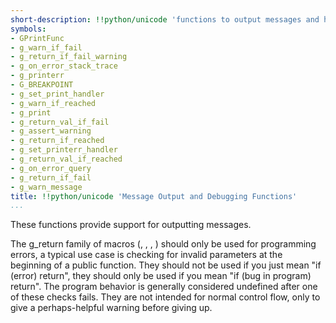 ```yaml
---
short-description: !!python/unicode 'functions to output messages and help debug applications'
symbols:
- GPrintFunc
- g_warn_if_fail
- g_return_if_fail_warning
- g_on_error_stack_trace
- g_printerr
- G_BREAKPOINT
- g_set_print_handler
- g_warn_if_reached
- g_print
- g_return_val_if_fail
- g_assert_warning
- g_return_if_reached
- g_set_printerr_handler
- g_return_val_if_reached
- g_on_error_query
- g_return_if_fail
- g_warn_message
title: !!python/unicode 'Message Output and Debugging Functions'
...
```


These functions provide support for outputting messages.

The g_return family of macros ([](g_return_if_fail),
[](g_return_val_if_fail), [](g_return_if_reached),
[](g_return_val_if_reached)) should only be used for programming
errors, a typical use case is checking for invalid parameters at
the beginning of a public function. They should not be used if
you just mean "if (error) return", they should only be used if
you mean "if (bug in program) return". The program behavior is
generally considered undefined after one of these checks fails.
They are not intended for normal control flow, only to give a
perhaps-helpful warning before giving up.
